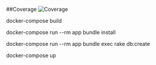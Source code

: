 ##Coverage
![Coverage](https://github.com/sergiohc/roverbit/workflows/checks/badge.svg)

docker-compose build

docker-compose run --rm app bundle install

docker-compose run --rm app bundle exec rake db:create

docker-compose up
